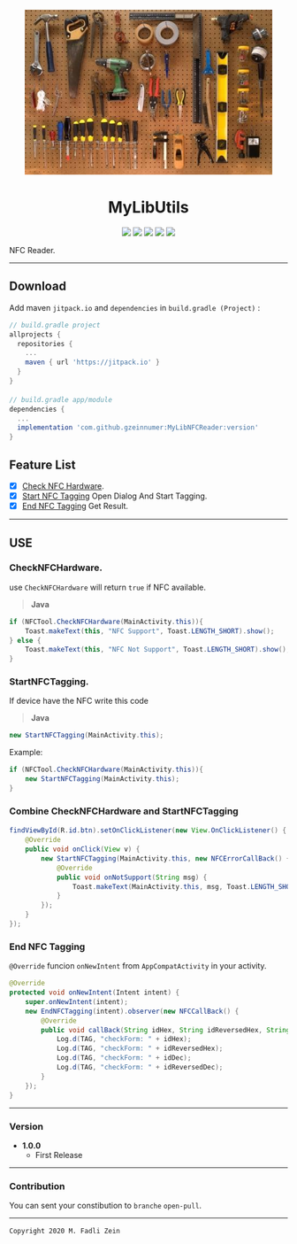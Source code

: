 <p align="center">
  <img src="https://github.com/gzeinnumer/MyLibUtils/blob/master/preview/bg.jpg"/>
</p>

<h1 align="center">
    MyLibUtils
</h1>

<p align="center">
    <a><img src="https://img.shields.io/badge/Version-1.0.0-brightgreen.svg?style=flat"></a>
    <a><img src="https://img.shields.io/badge/ID-gzeinnumer-blue.svg?style=flat"></a>
    <a><img src="https://img.shields.io/badge/Java-Suport-green?logo=java&style=flat"></a>
    <a><img src="https://img.shields.io/badge/Koltin-Suport-green?logo=kotlin&style=flat"></a>
    <a href="https://github.com/gzeinnumer"><img src="https://img.shields.io/github/followers/gzeinnumer?label=follow&style=social"></a>
    <br>
    <p>NFC Reader.</p>
</p>

---
## Download
Add maven `jitpack.io` and `dependencies` in `build.gradle (Project)` :
```gradle
// build.gradle project
allprojects {
  repositories {
    ...
    maven { url 'https://jitpack.io' }
  }
}

// build.gradle app/module
dependencies {
  ...
  implementation 'com.github.gzeinnumer:MyLibNFCReader:version'
}
```

## Feature List
- [x] [Check NFC Hardware](#convert-time-format).
- [x] [Start NFC Tagging](#convert-time-format) Open Dialog And Start Tagging.
- [x] [End NFC Tagging](#convert-time-format) Get Result.

---
## USE

### CheckNFCHardware.

use `CheckNFCHardware` will return `true` if NFC available.
> **Java**
```java
if (NFCTool.CheckNFCHardware(MainActivity.this)){
    Toast.makeText(this, "NFC Support", Toast.LENGTH_SHORT).show();
} else {
    Toast.makeText(this, "NFC Not Support", Toast.LENGTH_SHORT).show();
}
```

### StartNFCTagging.

If device have the NFC write this code
> **Java**
```java
new StartNFCTagging(MainActivity.this);
```
Example:
```java
if (NFCTool.CheckNFCHardware(MainActivity.this)){
    new StartNFCTagging(MainActivity.this);
}
```

### Combine **CheckNFCHardware** and **StartNFCTagging**
```java
findViewById(R.id.btn).setOnClickListener(new View.OnClickListener() {
    @Override
    public void onClick(View v) {
        new StartNFCTagging(MainActivity.this, new NFCErrorCallBack() {
            @Override
            public void onNotSupport(String msg) {
                Toast.makeText(MainActivity.this, msg, Toast.LENGTH_SHORT).show();
            }
        });
    }
});
```

### End NFC Tagging

`@Override` funcion `onNewIntent` from `AppCompatActivity` in your activity.
```java
@Override
protected void onNewIntent(Intent intent) {
    super.onNewIntent(intent);
    new EndNFCTagging(intent).observer(new NFCCallBack() {
        @Override
        public void callBack(String idHex, String idReversedHex, String idDec, String idReversedDec) {
            Log.d(TAG, "checkForm: " + idHex);
            Log.d(TAG, "checkForm: " + idReversedHex);
            Log.d(TAG, "checkForm: " + idDec);
            Log.d(TAG, "checkForm: " + idReversedDec);
        }
    });
}
```

---

### Version
- **1.0.0**
  - First Release

---

### Contribution
You can sent your constibution to `branche` `open-pull`.

---

```
Copyright 2020 M. Fadli Zein
```
